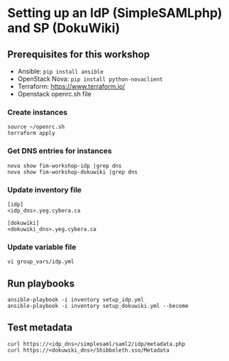 # Setting up an IdP (SimpleSAMLphp) and SP (DokuWiki)

## Prerequisites for this workshop

- Ansible: `pip install ansible`
- OpenStack Nova: `pip install python-novaclient`
- Terraform: https://www.terraform.io/
- Openstack openrc.sh file 

### Create instances
```
source ~/openrc.sh
terraform apply
```

### Get DNS entries for instances
```
nova show fim-workshop-idp |grep dns
nova show fim-workshop-dokuwiki |grep dns
```
### Update inventory file
```
[idp]
<idp_dns>.yeg.cybera.ca

[dokuwiki]
<dokuwiki_dns>.yeg.cybera.ca
```

### Update variable file
```
vi group_vars/idp.yml
```


## Run playbooks
```
ansible-playbook -i inventory setup_idp.yml
ansible-playbook -i inventory setup_dokuwiki.yml --become
```

## Test metadata
```
curl https://<idp_dns>/simplesaml/saml2/idp/metadata.php
curl https://<dokuwiki_dns>/Shibboleth.sso/Metadata
```
